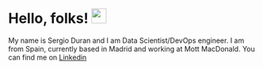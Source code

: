 # Hello, folks! <img src="https://raw.githubusercontent.com/MartinHeinz/MartinHeinz/master/wave.gif" width="30px">

My name is Sergio Duran and I am Data Scientist/DevOps engineer. I am from Spain, currently based in Madrid and working at Mott MacDonald.
You can find me on [Linkedin](https://www.linkedin.com/in/sduransp/)


